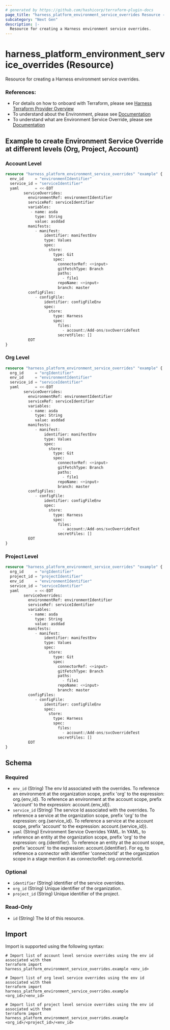 ```yaml
---
# generated by https://github.com/hashicorp/terraform-plugin-docs
page_title: "harness_platform_environment_service_overrides Resource - terraform-provider-harness"
subcategory: "Next Gen"
description: |-
  Resource for creating a Harness environment service overrides.
---
```


# harness_platform_environment_service_overrides (Resource)

Resource for creating a Harness environment service overrides.
### References:
- For details on how to onboard with Terraform, please see [Harness Terraform Provider Overview](https://developer.harness.io/docs/platform/automation/terraform/harness-terraform-provider-overview/)
- To understand about the Environment, please see [Documentation](https://developer.harness.io/docs/category/environments)
- To understand what are Environment Service Override, please see [Documentation](https://developer.harness.io/docs/continuous-delivery/x-platform-cd-features/environments/service-overrides/)

## Example to create Environment Service Override at different levels (Org, Project, Account)
### Account Level
```terraform
resource "harness_platform_environment_service_overrides" "example" {
  env_id     = "environmentIdentifier"
  service_id = "serviceIdentifier"
  yaml       = <<-EOT
        serviceOverrides:
          environmentRef: environmentIdentifier
          serviceRef: serviceIdentifier
          variables:
           - name: asda
             type: String
             value: asddad
          manifests:
             - manifest:
                 identifier: manifestEnv
                 type: Values
                 spec:
                   store:
                     type: Git
                     spec:
                       connectorRef: <+input>
                       gitFetchType: Branch
                       paths:
                         - file1
                       repoName: <+input>
                       branch: master
          configFiles:
             - configFile:
                 identifier: configFileEnv
                 spec:
                   store:
                     type: Harness
                     spec:
                       files:
                         - account:/Add-ons/svcOverrideTest
                       secretFiles: []
		  EOT
}
```

### Org Level
```terraform
resource "harness_platform_environment_service_overrides" "example" {
  org_id     = "orgIdentifier"
  env_id     = "environmentIdentifier"
  service_id = "serviceIdentifier"
  yaml       = <<-EOT
        serviceOverrides:
          environmentRef: environmentIdentifier
          serviceRef: serviceIdentifier
          variables:
           - name: asda
             type: String
             value: asddad
          manifests:
             - manifest:
                 identifier: manifestEnv
                 type: Values
                 spec:
                   store:
                     type: Git
                     spec:
                       connectorRef: <+input>
                       gitFetchType: Branch
                       paths:
                         - file1
                       repoName: <+input>
                       branch: master
          configFiles:
             - configFile:
                 identifier: configFileEnv
                 spec:
                   store:
                     type: Harness
                     spec:
                       files:
                         - account:/Add-ons/svcOverrideTest
                       secretFiles: []
		  EOT
}
```

### Project Level
```terraform
resource "harness_platform_environment_service_overrides" "example" {
  org_id     = "orgIdentifier"
  project_id = "projectIdentifier"
  env_id     = "environmentIdentifier"
  service_id = "serviceIdentifier"
  yaml       = <<-EOT
        serviceOverrides:
          environmentRef: environmentIdentifier
          serviceRef: serviceIdentifier
          variables:
           - name: asda
             type: String
             value: asddad
          manifests:
             - manifest:
                 identifier: manifestEnv
                 type: Values
                 spec:
                   store:
                     type: Git
                     spec:
                       connectorRef: <+input>
                       gitFetchType: Branch
                       paths:
                         - file1
                       repoName: <+input>
                       branch: master
          configFiles:
             - configFile:
                 identifier: configFileEnv
                 spec:
                   store:
                     type: Harness
                     spec:
                       files:
                         - account:/Add-ons/svcOverrideTest
                       secretFiles: []
		  EOT
}
```

<!-- schema generated by tfplugindocs -->
## Schema

### Required

- `env_id` (String) The env Id associated with the overrides. To reference an environment at the organization scope, prefix 'org' to the expression: org.{env_id}. To reference an environment at the account scope, prefix 'account' to the expression: account.{env_id}).
- `service_id` (String) The service Id associated with the overrides. To reference a service at the organization scope, prefix 'org' to the expression: org.{service_id}. To reference a service at the account scope, prefix 'account' to the expression: account.{service_id}).
- `yaml` (String) Environment Service Overrides YAML. In YAML, to reference an entity at the organization scope, prefix 'org' to the expression: org.{identifier}. To reference an entity at the account scope, prefix 'account` to the expression: account.{identifier}. For eg, to reference a connector with identifier 'connectorId' at the organization scope in a stage mention it as connectorRef: org.connectorId.

### Optional

- `identifier` (String) identifier of the service overrides.
- `org_id` (String) Unique identifier of the organization.
- `project_id` (String) Unique identifier of the project.

### Read-Only

- `id` (String) The Id of this resource.

## Import

Import is supported using the following syntax:

```shell
# Import list of account level service overrides using the env id associated with them
terraform import harness_platform_environment_service_overrides.example <env_id>

# Import list of org level service overrides using the env id associated with them
terraform import harness_platform_environment_service_overrides.example <org_id>/<env_id>

# Import list of project level service overrides using the env id associated with them
terraform import harness_platform_environment_service_overrides.example <org_id>/<project_id>/<env_id>
```

